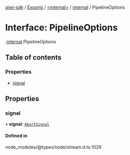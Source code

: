 [qiwi-sdk](../README.md) / [Exports](../modules.md) / [<internal\>](../modules/internal_.md) / [internal](../modules/internal_.internal.md) / PipelineOptions

# Interface: PipelineOptions

[<internal>](../modules/internal_.md).[internal](../modules/internal_.internal.md).PipelineOptions

## Table of contents

### Properties

- [signal](internal_.internal.PipelineOptions.md#signal)

## Properties

### signal

• **signal**: [`AbortSignal`](../modules/internal_.md#abortsignal)

#### Defined in

node_modules/@types/node/stream.d.ts:1029
